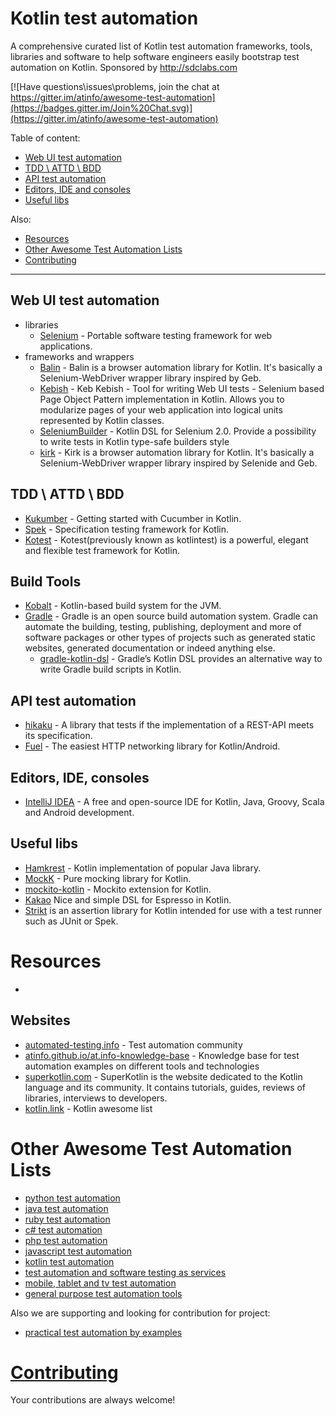 # Kotlin test automation

A comprehensive curated list of Kotlin test automation frameworks, tools, libraries and software to help software engineers easily bootstrap test automation on Kotlin. Sponsored by http://sdclabs.com

[![Have questions\issues\problems, join the chat at https://gitter.im/atinfo/awesome-test-automation](https://badges.gitter.im/Join%20Chat.svg)](https://gitter.im/atinfo/awesome-test-automation)

Table of content:

- [Web UI test automation](#web-ui-test-automation)
- [TDD \ ATTD \ BDD](#tdd--atdd--bdd)
- [API test automation](#api-test-automation)
- [Editors, IDE and consoles](#editors-ide-consoles)
- [Useful libs](#useful-libs)

Also:

- [Resources](#resources)
- [Other Awesome Test Automation Lists](#other-awesome-test-automation-lists)
- [Contributing](#contributing)

---

## Web UI test automation

- libraries
    * [Selenium](http://docs.seleniumhq.org/) - Portable software testing framework for web applications.
- frameworks and wrappers
    * [Balin](https://github.com/EPadronU/balin) - Balin is a browser automation library for Kotlin. It's basically a Selenium-WebDriver wrapper library inspired by Geb.
    * [Kebish](https://kebish.org/) - Keb Kebish - Tool for writing Web UI tests - Selenium based Page Object Pattern implementation in Kotlin. Allows you to modularize pages of your web application into logical units represented by Kotlin classes.
    * [SeleniumBuilder](https://github.com/qwertukg/SeleniumBuilder) - Kotlin DSL for Selenium 2.0. Provide a possibility to write tests in Kotlin type-safe builders style
    * [kirk](https://github.com/SergeyPirogov/kirk) - Kirk is a browser automation library for Kotlin. It's basically a Selenium-WebDriver wrapper library inspired by Selenide and Geb.

## TDD \ ATTD \ BDD

* [Kukumber](https://github.com/mlvandijk/kukumber-skeleton) - Getting started with Cucumber in Kotlin.
* [Spek](https://www.spekframework.org/) - Specification testing framework for Kotlin.
* [Kotest](https://github.com/kotest/kotest) - Kotest(previously known as kotlintest) is a powerful, elegant and flexible test framework for Kotlin.

## Build Tools
* [Kobalt](http://beust.com/kobalt/home/index.html) - Kotlin-based build system for the JVM.
* [Gradle](https://gradle.org/) - Gradle is an open source build automation system. Gradle can automate the building, testing, publishing, deployment and more of software packages or other types of projects such as generated static websites, generated documentation or indeed anything else.
    - [gradle-kotlin-dsl](https://docs.gradle.org/current/userguide/kotlin_dsl.html) - Gradle’s Kotlin DSL provides an alternative way to write Gradle build scripts in Kotlin.

## API test automation

* [hikaku](https://github.com/codecentric/hikaku) - A library that tests if the implementation of a REST-API meets its specification.
* [Fuel](https://github.com/kittinunf/fuel) - The easiest HTTP networking library for Kotlin/Android.

## Editors, IDE, consoles

* [IntelliJ IDEA](https://www.jetbrains.com/idea/) - A free and open-source IDE for Kotlin, Java, Groovy, Scala and Android development.

## Useful libs
* [Hamkrest](https://github.com/npryce/hamkrest) - Kotlin implementation of popular Java library.
* [MockK](https://mockk.io/) - Pure mocking library for Kotlin.
* [mockito-kotlin](https://github.com/nhaarman/mockito-kotlin) - Mockito extension for Kotlin.
* [Kakao](https://github.com/agoda-com/Kakao) Nice and simple DSL for Espresso in Kotlin.
* [Strikt](https://strikt.io/) is an assertion library for Kotlin intended for use with a test runner such as JUnit or Spek.

# Resources

-

## Websites

* [automated-testing.info](http://automated-testing.info) - Test automation community
* [atinfo.github.io/at.info-knowledge-base](http://atinfo.github.io/at.info-knowledge-base/)  - Knowledge base for test automation examples on different tools and technologies
* [superkotlin.com](https://superkotlin.com/) - SuperKotlin is the website dedicated to the Kotlin language and its community. It contains tutorials, guides, reviews of libraries, interviews to developers.
* [kotlin.link](https://kotlin.link/) - Kotlin awesome list

# Other Awesome Test Automation Lists

* [python test automation](https://github.com/atinfo/awesome-test-automation/blob/master/python-test-automation.md)
* [java test automation](https://github.com/atinfo/awesome-test-automation/blob/master/java-test-automation.md)
* [ruby test automation](https://github.com/atinfo/awesome-test-automation/blob/master/ruby-test-automation.md)
* [c# test automation](https://github.com/atinfo/awesome-test-automation/blob/master/c%23-test-automation.md)
* [php test automation](https://github.com/atinfo/awesome-test-automation/blob/master/php-test-automation.md)
* [javascript test automation](https://github.com/atinfo/awesome-test-automation/blob/master/javascript-test-automation.md)
* [kotlin test automation](https://github.com/atinfo/awesome-test-automation/blob/master/kotlin-test-automation.md)
* [test automation and software testing as services](https://github.com/atinfo/awesome-test-automation/blob/master/automation-and-testing-as-service.md)
* [mobile, tablet and tv test automation](https://github.com/atinfo/awesome-test-automation/blob/master/mobile-test-automation.md)
* [general purpose test automation tools](https://github.com/atinfo/awesome-test-automation/blob/master/general-purpose-test-automation-tools.md)

Also we are supporting and looking for contribution for project:

* [practical test automation by examples](https://github.com/atinfo/at.info-knowledge-base)

# [Contributing](https://github.com/atinfo/awesome-test-automation/blob/master/CONTRIBUTING.md)
Your contributions are always welcome!
